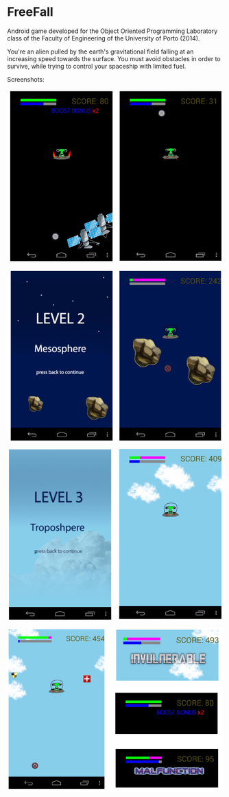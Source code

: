 # FreeFall

Android game developed for the Object Oriented Programming Laboratory class of the Faculty of Engineering of the University of Porto (2014).

You're an alien pulled by the earth's gravitational field falling at an increasing speed towards the surface. You must avoid obstacles in order to survive, while trying to control your spaceship with limited fuel.

Screenshots:

![Alt text](/screenshots/lpoo1.png?raw=true "Level 1")

![Alt text](/screenshots/lpoo2.png?raw=true "Level 2")

![Alt text](/screenshots/lpoo3.png?raw=true "Level 3")

![Alt text](/screenshots/lpoo4.png?raw=true "Other functionalities")
